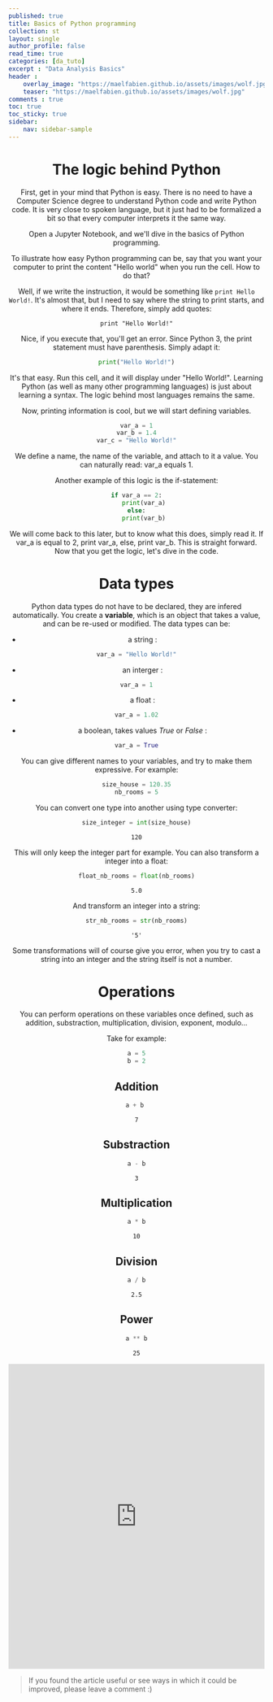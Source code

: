 ```yaml
---
published: true
title: Basics of Python programming
collection: st
layout: single
author_profile: false
read_time: true
categories: [da_tuto]
excerpt : "Data Analysis Basics"
header :
    overlay_image: "https://maelfabien.github.io/assets/images/wolf.jpg"
    teaser: "https://maelfabien.github.io/assets/images/wolf.jpg"
comments : true
toc: true
toc_sticky: true
sidebar:
    nav: sidebar-sample
---
```


<script type="text/javascript" async
src="https://cdn.mathjax.org/mathjax/latest/MathJax.js?config=TeX-MML-AM_CHTML">
</script>

<head>
<style>

.column {
  align-content:center;
  float: left;
  width: 50%;
  height: 100%;
}

.column_home {
  align-content:center;
  float: left;
  width: 50%;
  height: 100%;
}


.center_text {
  align-content:center;
  width: 50%;
  vertical-align: middle;
  text-align:justify;
  text-align-last: center;
}

#left-col {
  align-content:center;
  text-align: center;
}

/* Clear floats after the columns */
.row:after {
  content: "";
  display: table;
  clear: both;
}

* {
  box-sizing: border-box;
}

i {
  font-size: 0.4em;
}


#right-col {
  align-content:center;
  text-align: center;
}
</style>

</head>

<div class="row">

<div class="column_home" id="left-col" align="center">

# The logic behind Python

First, get in your mind that Python is easy. There is no need to have a Computer Science degree to understand Python code and write Python code. It is very close to spoken language, but it just had to be formalized a bit so that every computer interprets it the same way.

Open a Jupyter Notebook, and we'll dive in the basics of Python programming.

To illustrate how easy Python programming can be, say that you want your computer to print the content "Hello world" when you run the cell. How to do that?

Well, if we write the instruction, it would be something like `print Hello World!`. It's almost that, but I need to say where the string to print starts, and where it ends. Therefore, simply add quotes:

`print "Hello World!"`

Nice, if you execute that, you'll get an error. Since Python 3, the print statement must have parenthesis. Simply adapt it:

```python
print("Hello World!")
```

It's that easy. Run this cell, and it will display under "Hello World!". Learning Python (as well as many other programming languages) is just about learning a syntax. The logic behind most languages remains the same.

Now, printing information is cool, but we will start defining variables.

```python 
var_a = 1
var_b = 1.4
var_c = "Hello World!"
```

We define a name, the name of the variable, and attach to it a value. You can naturally read: var_a equals 1.

Another example of this logic is the if-statement:

```python
if var_a == 2:
	print(var_a)
else:
	print(var_b)
```

We will come back to this later, but to know what this does, simply read it. If var_a is equal to 2, print var_a, else, print var_b. This is straight forward. Now that you get the logic, let's dive in the code.

# Data types

Python data types do not have to be declared, they are infered automatically. You create a **variable**, which is an object that takes a value, and can be re-used or modified. The data types can be:

- a string : 
```python 
var_a = "Hello World!"
```
- an interger : 
```python 
var_a = 1
```
- a float : 
```python 
var_a = 1.02
```
- a boolean, takes values *True* or *False* :
```python 
var_a = True
```

You can give different names to your variables, and try to make them expressive. For example:

```python
size_house = 120.35
nb_rooms = 5
```

You can convert one type into another using type converter:

```python
size_integer = int(size_house)
```

```
120
```

This will only keep the integer part for example. You can also transform a integer into a float:

```python
float_nb_rooms = float(nb_rooms)
```

```
5.0
```

And transform an integer into a string:

```python
str_nb_rooms = str(nb_rooms)
```

```
'5'
```

Some transformations will of course give you error, when you try to cast a string into an integer and the string itself is not a number.

# Operations 

You can perform operations on these variables once defined, such as addition, substraction, multiplication, division, exponent, modulo...

Take for example:

```python
a = 5
b = 2
```

## Addition

```python
a + b 
```

```
7
```

## Substraction

```python
a - b
```

```
3
```

## Multiplication

```python
a * b
```

```
10
```

## Division

```python
a / b
```

```
2.5
```

## Power

```python
a ** b
```

```
25
```

</div>

<div class="column_home" id="left-col" align="center">

<iframe src="https://trinket.io/embed/python/a537edfe04" width="100%" height="600" frameborder="0" marginwidth="0" marginheight="0" allowfullscreen></iframe>

</div>
</div>

> If you found the article useful or see ways in which it could be improved, please leave a comment :)